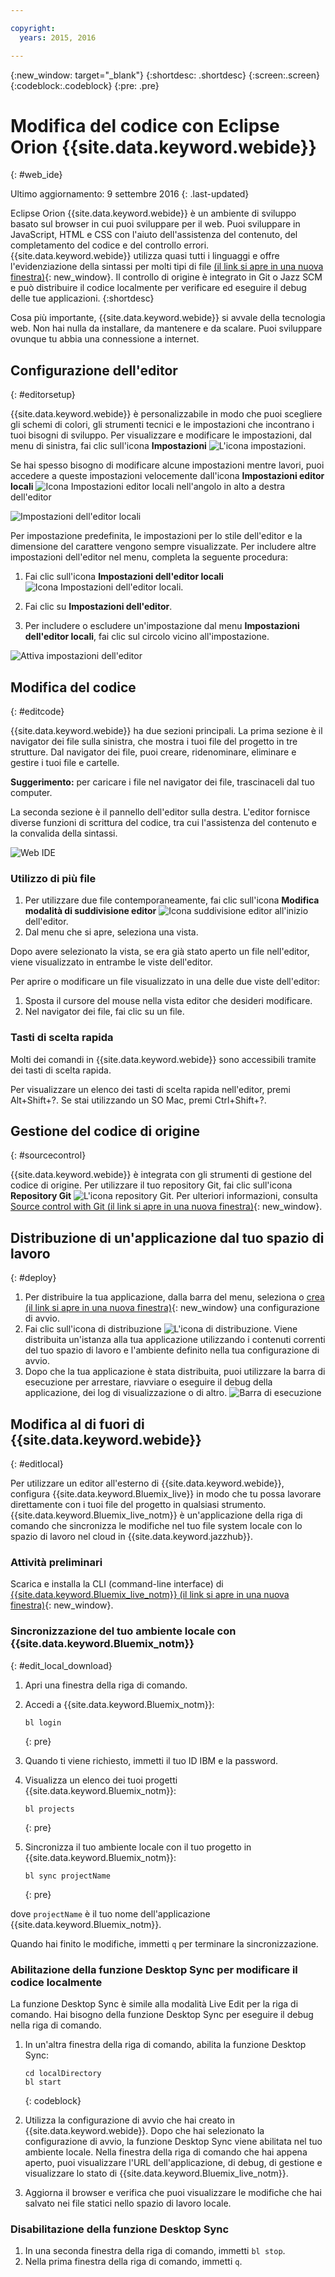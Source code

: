 ```yaml
---

copyright:
  years: 2015, 2016

---
```


{:new_window: target="_blank"}
{:shortdesc: .shortdesc}
{:screen:.screen}
{:codeblock:.codeblock}
{:pre: .pre}

# Modifica del codice con Eclipse Orion {{site.data.keyword.webide}}
{: #web_ide}

Ultimo aggiornamento: 9 settembre 2016
{: .last-updated}

Eclipse Orion {{site.data.keyword.webide}} è un ambiente di sviluppo basato sul browser in cui puoi sviluppare per il web. Puoi sviluppare in JavaScript, HTML e CSS con l'aiuto dell'assistenza del contenuto, del completamento del codice e del controllo errori. {{site.data.keyword.webide}} utilizza quasi tutti i linguaggi e offre l'evidenziazione della sintassi per molti tipi di file [ (il link si apre in una nuova finestra)](https://hub.jazz.net/docs/overview/#dev_support){: new_window}. Il controllo di origine è integrato in Git o Jazz SCM e può distribuire il codice localmente per verificare ed eseguire il debug delle tue applicazioni.
{:shortdesc}

Cosa più importante, {{site.data.keyword.webide}} si avvale della tecnologia web. Non hai nulla da installare, da mantenere e da scalare. Puoi sviluppare ovunque tu abbia una connessione a internet.

## Configurazione dell'editor
{: #editorsetup}

{{site.data.keyword.webide}} è personalizzabile in modo che puoi scegliere gli schemi di colori, gli strumenti tecnici e le impostazioni che incontrano i tuoi bisogni di sviluppo. Per visualizzare e modificare le impostazioni, dal menu di sinistra, fai clic sull'icona **Impostazioni** <img class="inline" src="./images/webide_settings_icon.png"  alt="L'icona impostazioni">.

<!-- LH: I don't think we need to include the following table, so I'm commenting it out. When you're viewing the settings in the Web IDE, this information should be obvious -->

<!--| Categories | Description  |
|---|---|
| Cloud Foundry  | Define a Cloud Foundry API and Manage URL  |
| CSS Validation | Define the severities for CSS linting rules that you use to check your code  |
| Editor Settings  | Configure editor-specific settings for key bindings, editor behavior, layout, and more  |
| Editor Styles  | Configure color schemes for the languages that you use, or import a theme from another editors  |
| Git  | Configure general settings for Git  |
| Globalization | Define globalization settings for your code |
| JavaScript Validation  | Define the severities for the JavaScript linting rules that you use to check your code  |
| Plug-ins  | Install, disable, or remove plug-ins from the editor  | -->

Se hai spesso bisogno di modificare alcune impostazioni mentre lavori, puoi accedere a queste impostazioni velocemente dall'icona **Impostazioni editor locali** <img class="inline" src="./images/webide_local_settings_icon.png"  alt="Icona Impostazioni editor locali"> nell'angolo in alto a destra dell'editor

![Impostazioni dell'editor locali](images/webide_local_editor_settings.png)

Per impostazione predefinita, le impostazioni per lo stile dell'editor e la dimensione del carattere vengono sempre visualizzate. Per includere altre impostazioni dell'editor nel menu, completa la seguente procedura:

1. Fai clic sull'icona **Impostazioni dell'editor locali** <img class="inline" src="./images/webide_local_settings_icon.png"  alt="Icona Impostazioni dell'editor locali">.

2. Fai clic su **Impostazioni dell'editor**.

3. Per includere o escludere un'impostazione dal menu **Impostazioni dell'editor locali**, fai clic sul circolo vicino all'impostazione.

![Attiva impostazioni dell'editor](images/webide_editor_settings_toggle.png)


## Modifica del codice
{: #editcode}

{{site.data.keyword.webide}} ha due sezioni principali. La prima sezione è il navigator dei file sulla sinistra, che mostra i tuoi file del progetto in tre strutture. Dal navigator dei file, puoi creare, ridenominare, eliminare e gestire i tuoi file e cartelle.

**Suggerimento:** per caricare i file nel navigator dei file, trascinaceli dal tuo computer.

La seconda sezione è il pannello dell'editor sulla destra. L'editor fornisce diverse funzioni di scrittura del codice, tra cui l'assistenza del contenuto e la convalida della sintassi.

![Web IDE](images/webide.png)

### Utilizzo di più file
1. Per utilizzare due file contemporaneamente, fai clic sull'icona **Modifica modalità di suddivisione editor** <img class="inline" src="./images/webide_split_editor_icon.png"  alt="Icona suddivisione editor"> all'inizio dell'editor.
2. Dal menu che si apre, seleziona una vista.

 Dopo avere selezionato la vista, se era già stato aperto un file nell'editor, viene visualizzato in entrambe le viste dell'editor.

 Per aprire o modificare un file visualizzato in una delle due viste dell'editor:
 1. Sposta il cursore del mouse nella vista editor che desideri modificare.
 2. Nel navigator dei file, fai clic su un file.

### Tasti di scelta rapida
Molti dei comandi in {{site.data.keyword.webide}} sono accessibili tramite dei tasti di scelta rapida.

Per visualizzare un elenco dei tasti di scelta rapida nell'editor, premi Alt+Shift+?. Se stai utilizzando un SO Mac, premi Ctrl+Shift+?.

## Gestione del codice di origine
{: #sourcecontrol}

{{site.data.keyword.webide}} è integrata con gli strumenti di gestione del codice di origine. Per utilizzare il tuo repository Git, fai clic sull'icona **Repository Git** <img class="inline" src="./images/webide_git_icon.png"  alt="L'icona repository Git">. Per ulteriori informazioni, consulta [Source control with Git (il link si apre in una nuova finestra)](https://hub.jazz.net/docs/git/){: new_window}.


## Distribuzione di un'applicazione dal tuo spazio di lavoro
{: #deploy}

1. Per distribuire la tua applicazione, dalla barra del menu, seleziona o [crea (il link si apre in una nuova finestra)](https://hub.jazz.net/tutorials/livesync/#launch_configuration){: new_window} una configurazione di avvio.
1. Fai clic sull'icona di distribuzione <img class="inline" src="./images/webide_deploy_button.png"  alt="L'icona di distribuzione">. Viene distribuita un'istanza alla tua applicazione utilizzando i contenuti correnti del tuo spazio di lavoro e l'ambiente definito nella tua configurazione di avvio. 
2. Dopo che la tua applicazione è stata distribuita, puoi utilizzare la barra di esecuzione per arrestare, riavviare o eseguire il debug della applicazione, dei log di visualizzazione o di altro.
![Barra di esecuzione](images/webide_runbar.png)

<!-- LH: I'm commenting out the following list because I think this information is obvious from the UI. I also updated the preceding sentence to mention a few things that you can do from the run bar.

 * Stop the app: <img  class="inline" src="./images/webide_stop_button.png"  alt="The stop icon">
 * Open the deployed app: <img class="inline" src="./images/webide_open_app_url.png"  alt="The open app URL icon">
 * View the logs of the deployed app: <img class="inline" src="./images/webide_view_logs.png"  alt="The view logs icon">
 * Open the app's Dashboard: <img  class="inline" src="./images/webide_open_dashboard.png"  alt="The open dashboard icon">
 * If you are developing a Node.js app, enable Live Edit mode: <img  class="inline"  src="./images/webide_enable_live_edit.png"  alt="The enable live edit slider">
 * With Live Edit mode enabled, restart the app quickly, without redeployment: <img  class="inline" src="./images/webide_live_edit_restart.png"  alt="The Live Edit restart icon">
 * With Live Edit mode enabled, access the debugger: <img  class="inline" src="./images/webide_debug_icon.png"  alt="The debug icon"> -->

 ## Modifica al di fuori di {{site.data.keyword.webide}}
{: #editlocal}

Per utilizzare un editor all'esterno di {{site.data.keyword.webide}}, configura {{site.data.keyword.Bluemix_live}} in modo che tu possa lavorare direttamente con i tuoi file del progetto in qualsiasi strumento. {{site.data.keyword.Bluemix_live_notm}} è un'applicazione della riga di comando che sincronizza le modifiche nel tuo file system locale con lo spazio di lavoro nel cloud in {{site.data.keyword.jazzhub}}. 

### Attività preliminari 

Scarica e installa la CLI (command-line interface) di [{{site.data.keyword.Bluemix_live_notm}} (il link si apre in una nuova finestra)](http://livesyncdownload.ng.bluemix.net){: new_window}.

### Sincronizzazione del tuo ambiente locale con {{site.data.keyword.Bluemix_notm}}
{: #edit_local_download}

1. Apri una finestra della riga di comando.
2. Accedi a {{site.data.keyword.Bluemix_notm}}:

	```
	bl login
	```
	{: pre}

3. Quando ti viene richiesto, immetti il tuo ID IBM e la password.
4. Visualizza un elenco dei tuoi progetti {{site.data.keyword.Bluemix_notm}}: 

	```
	bl projects
	```
	{: pre}

4. Sincronizza il tuo ambiente locale con il tuo progetto in {{site.data.keyword.Bluemix_notm}}:

	```
	bl sync projectName
	```
	{: pre}

dove `projectName` è il tuo nome dell'applicazione {{site.data.keyword.Bluemix_notm}}.

Quando hai finito le modifiche, immetti `q` per terminare la sincronizzazione.

### Abilitazione della funzione Desktop Sync per modificare il codice localmente

La funzione Desktop Sync è simile alla modalità Live Edit per la riga di comando. Hai bisogno della funzione Desktop Sync per eseguire il debug nella riga di comando.
1. In un'altra finestra della riga di comando, abilita la funzione Desktop Sync:

	```
	cd localDirectory
	bl start
	```
	{: codeblock}

2. Utilizza la configurazione di avvio che hai creato in {{site.data.keyword.webide}}. Dopo che hai selezionato la configurazione di avvio, la funzione Desktop Sync viene abilitata nel tuo ambiente locale. Nella finestra della riga di comando che hai appena aperto, puoi visualizzare l'URL dell'applicazione, di debug, di gestione e visualizzare lo stato di {{site.data.keyword.Bluemix_live_notm}}.

3. Aggiorna il browser e verifica che puoi visualizzare le modifiche che hai salvato nei file statici nello spazio di lavoro locale. 

### Disabilitazione della funzione Desktop Sync

1. In una seconda finestra della riga di comando, immetti `bl stop`.
2. Nella prima finestra della riga di comando, immetti `q`.
